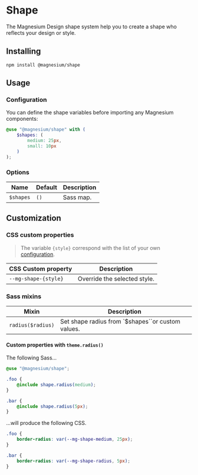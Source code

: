 # Shape

The Magnesium Design shape system help you to create a shape who reflects your design or style.

## Installing

```shell
npm install @magnesium/shape
```

## Usage

### Configuration

You can define the shape variables before importing any Magnesium components:

```scss
@use "@magnesium/shape" with (
    $shapes: (
        medium: 25px,
        small: 10px
    )
);
```

### Options

| Name      | Default | Description |
|-----------|---------|-------------|
| `$shapes` | `()`    | Sass map.   |

## Customization

### CSS custom properties

> The variable `{style}` correspond with the list of your own [configuration](#Configuration).

| CSS Custom property  | Description                  |
|----------------------|------------------------------|
| `--mg-shape-{style}` | Override the selected style. |

### Sass mixins

| Mixin             | Description                                       |
|-------------------|---------------------------------------------------|
| `radius($radius)` | Set shape radius from `$shapes``or custom values. |

#### Custom properties with `theme.radius()`

The following Sass...

```scss
@use "@magnesium/shape";

.foo {
    @include shape.radius(medium);
}

.bar {
    @include shape.radius(5px);
}
```

...will produce the following CSS.

```css
.foo {
    border-radius: var(--mg-shape-medium, 25px);
}

.bar {
    border-radius: var(--mg-shape-radius, 5px);
}
```
